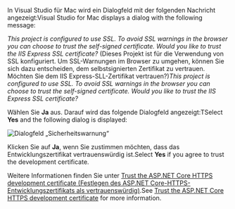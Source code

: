 <span data-ttu-id="4892d-101">In Visual Studio für Mac wird ein Dialogfeld mit der folgenden Nachricht angezeigt:</span><span class="sxs-lookup"><span data-stu-id="4892d-101">Visual Studio for Mac displays a dialog with the following message:</span></span>

<span data-ttu-id="4892d-102">*This project is configured to use SSL. To avoid SSL warnings in the browser you can choose to trust the self-signed certificate. Would you like to trust the IIS Express SSL certificate?* (Dieses Projekt ist für die Verwendung von SSL konfiguriert. Um SSL-Warnungen im Browser zu umgehen, können Sie sich dazu entscheiden, dem selbstsignierten Zertifikat zu vertrauen. Möchten Sie dem IIS Express-SLL-Zertifikat vertrauen?)</span><span class="sxs-lookup"><span data-stu-id="4892d-102">*This project is configured to use SSL. To avoid SSL warnings in the browser you can choose to trust the self-signed certificate. Would you like to trust the IIS Express SSL certificate?*</span></span>

<span data-ttu-id="4892d-103">Wählen Sie **Ja** aus. Darauf wird das folgende Dialogfeld angezeigt:</span><span class="sxs-lookup"><span data-stu-id="4892d-103">TSelect **Yes** and the following dialog is displayed:</span></span>

![Dialogfeld „Sicherheitswarnung“](~/getting-started/_static/cert.png)

<span data-ttu-id="4892d-105">Klicken Sie auf **Ja**, wenn Sie zustimmen möchten, dass das Entwicklungszertifikat vertrauenswürdig ist.</span><span class="sxs-lookup"><span data-stu-id="4892d-105">Select **Yes** if you agree to trust the development certificate.</span></span>

<span data-ttu-id="4892d-106">Weitere Informationen finden Sie unter [Trust the ASP.NET Core HTTPS development certificate (Festlegen des ASP.NET Core-HTTPS-Entwicklungszertifikats als vertrauenswürdig)](xref:security/enforcing-ssl#trust-the-aspnet-core-https-development-certificate-on-windows-and-macos).</span><span class="sxs-lookup"><span data-stu-id="4892d-106">See [Trust the ASP.NET Core HTTPS development certificate](xref:security/enforcing-ssl#trust-the-aspnet-core-https-development-certificate-on-windows-and-macos) for more information.</span></span>